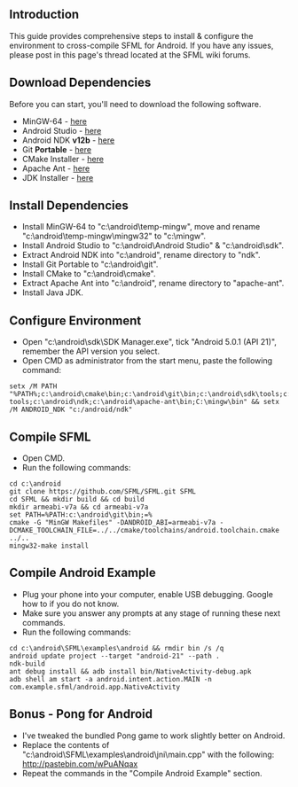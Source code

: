 ## Introduction
This guide provides comprehensive steps to install & configure the environment to cross-compile SFML for Android. If you have any issues, please post in this page's thread located at the SFML wiki forums.

## Download Dependencies
Before you can start, you'll need to download the following software.

* MinGW-64 - [here](https://developer.android.com/studio/index.html#downloads)
* Android Studio - [here](https://developer.android.com/studio/index.html#win-bundle)
* Android NDK **v12b** - [here](https://developer.android.com/ndk/downloads/older_releases.html)
* Git **Portable** - [here](https://git-scm.com/download/win)
* CMake Installer - [here](http://ant.apache.org/bindownload.cgi)
* Apache Ant - [here](http://ant.apache.org/bindownload.cgi)
* JDK Installer - [here](http://www.oracle.com/technetwork/java/javase/downloads/jdk8-downloads-2133151.html)

## Install Dependencies
* Install MinGW-64 to "c:\android\temp-mingw", move and rename "c:\android\temp-mingw\mingw32" to "c:\mingw".
* Install Android Studio to "c:\android\Android Studio" & "c:\android\sdk".
* Extract Android NDK into "c:\android\", rename directory to "ndk".
* Install Git Portable to "c:\android\git".
* Install CMake to "c:\android\cmake".
* Extract Apache Ant into "c:\android\", rename directory to "apache-ant".
* Install Java JDK.

## Configure Environment
* Open "c:\android\sdk\SDK Manager.exe", tick "Android 5.0.1 (API 21)", remember the API version you select.
* Open CMD as administrator from the start menu, paste the following command:
```
setx /M PATH "%PATH%;c:\android\cmake\bin;c:\android\git\bin;c:\android\sdk\tools;c:\android\sdk\platform-tools;c:\android\ndk;c:\android\apache-ant\bin;C:\mingw\bin" && setx /M ANDROID_NDK "c:/android/ndk"
```

## Compile SFML
* Open CMD.
* Run the following commands:
```
cd c:\android
git clone https://github.com/SFML/SFML.git SFML
cd SFML && mkdir build && cd build
mkdir armeabi-v7a && cd armeabi-v7a
set PATH=%PATH:c:\android\git\bin;=%
cmake -G "MinGW Makefiles" -DANDROID_ABI=armeabi-v7a -DCMAKE_TOOLCHAIN_FILE=../../cmake/toolchains/android.toolchain.cmake ../..
mingw32-make install
```

## Compile Android Example
* Plug your phone into your computer, enable USB debugging. Google how to if you do not know.
* Make sure you answer any prompts at any stage of running these next commands.
* Run the following commands:
```
cd c:\android\SFML\examples\android && rmdir bin /s /q
android update project --target "android-21" --path .
ndk-build
ant debug install && adb install bin/NativeActivity-debug.apk
adb shell am start -a android.intent.action.MAIN -n com.example.sfml/android.app.NativeActivity
```

## Bonus - Pong for Android
* I've tweaked the bundled Pong game to work slightly better on Android.
* Replace the contents of "c:\android\SFML\examples\android\jni\main.cpp" with the following: http://pastebin.com/wPuANqax
* Repeat the commands in the "Compile Android Example" section.